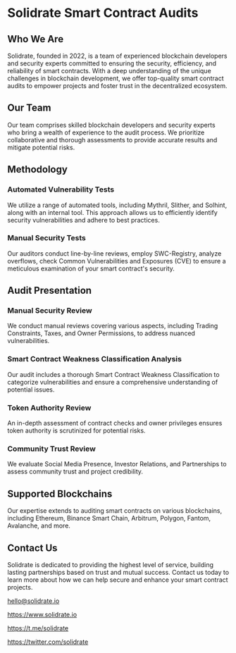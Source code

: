 # Solidrate Smart Contract Audits

## Who We Are
Solidrate, founded in 2022, is a team of experienced blockchain developers and security experts committed to ensuring the security, efficiency, and reliability of smart contracts. With a deep understanding of the unique challenges in blockchain development, we offer top-quality smart contract audits to empower projects and foster trust in the decentralized ecosystem.

## Our Team
Our team comprises skilled blockchain developers and security experts who bring a wealth of experience to the audit process. We prioritize collaborative and thorough assessments to provide accurate results and mitigate potential risks.

## Methodology
### Automated Vulnerability Tests
We utilize a range of automated tools, including Mythril, Slither, and Solhint, along with an internal tool. This approach allows us to efficiently identify security vulnerabilities and adhere to best practices.

### Manual Security Tests
Our auditors conduct line-by-line reviews, employ SWC-Registry, analyze overflows, check Common Vulnerabilities and Exposures (CVE) to ensure a meticulous examination of your smart contract's security.

## Audit Presentation

### Manual Security Review
We conduct manual reviews covering various aspects, including Trading Constraints, Taxes, and Owner Permissions, to address nuanced vulnerabilities.

### Smart Contract Weakness Classification Analysis
Our audit includes a thorough Smart Contract Weakness Classification to categorize vulnerabilities and ensure a comprehensive understanding of potential issues.

### Token Authority Review
An in-depth assessment of contract checks and owner privileges ensures token authority is scrutinized for potential risks.

### Community Trust Review
We evaluate Social Media Presence, Investor Relations, and Partnerships to assess community trust and project credibility.

## Supported Blockchains
Our expertise extends to auditing smart contracts on various blockchains, including Ethereum, Binance Smart Chain, Arbitrum, Polygon, Fantom, Avalanche, and more.

## Contact Us
Solidrate is dedicated to providing the highest level of service, building lasting partnerships based on trust and mutual success. Contact us today to learn more about how we can help secure and enhance your smart contract projects.

hello@solidrate.io

https://www.solidrate.io

https://t.me/solidrate

https://twitter.com/solidrate

